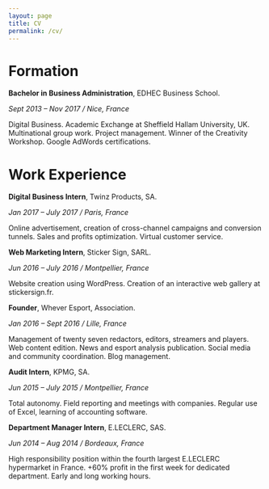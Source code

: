 ```yaml
---
layout: page
title: CV
permalink: /cv/
---
```

# Formation

__Bachelor in Business Administration__, EDHEC Business School.

_Sept 2013 – Nov 2017 / Nice, France_

Digital Business. Academic Exchange at Sheffield Hallam University, UK. Multinational group work. Project management. Winner of the Creativity Workshop. Google AdWords certifications.

# Work Experience

__Digital Business Intern__, Twinz Products, SA.

_Jan 2017 – July 2017 / Paris, France_

Online advertisement, creation of cross-channel campaigns and conversion tunnels. Sales and profits optimization. Virtual customer service.

__Web Marketing Intern__, Sticker Sign, SARL.

_Jun 2016 – July 2016 / Montpellier, France_

Website creation using WordPress. Creation of an interactive web gallery at stickersign.fr.

__Founder__, Whever Esport, Association.

_Jan 2016 – Sept 2016 / Lille, France_

Management of twenty seven redactors, editors, streamers and players. Web content edition. News and esport analysis publication. Social media and community coordination. Blog management.

__Audit Intern__, KPMG, SA.

_Jun 2015 – July 2015 / Montpellier, France_

Total autonomy. Field reporting and meetings with companies. Regular use of Excel, learning of accounting software.

__Department Manager Intern__, E.LECLERC, SAS.

_Jun 2014 – Aug 2014 / Bordeaux, France_

High responsibility position within the fourth largest E.LECLERC hypermarket in France. +60% profit in the first week for dedicated department. Early and long working hours.
